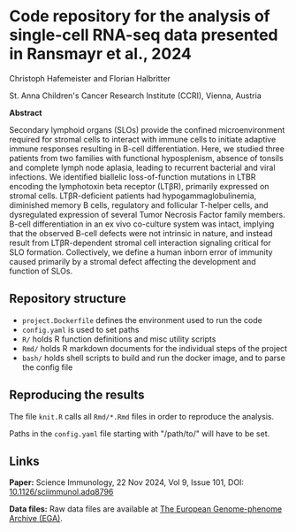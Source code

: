 # Code repository for the analysis of single-cell RNA-seq data presented in Ransmayr et al., 2024

Christoph Hafemeister and Florian Halbritter

St. Anna Children's Cancer Research Institute (CCRI), Vienna, Austria

**Abstract**

Secondary lymphoid organs (SLOs) provide the confined microenvironment required
for stromal cells to interact with immune cells to initiate adaptive immune responses resulting in
B-cell differentiation. Here, we studied three patients from two families with functional
hyposplenism, absence of tonsils and complete lymph node aplasia, leading to recurrent bacterial
and viral infections. We identified biallelic loss-of-function mutations in LTBR encoding the
lymphotoxin beta receptor (LTβR), primarily expressed on stromal cells. LTβR-deficient patients
had hypogammaglobulinemia, diminished memory B cells, regulatory and follicular T-helper
cells, and dysregulated expression of several Tumor Necrosis Factor family members. B-cell
differentiation in an ex vivo co-culture system was intact, implying that the observed B-cell defects
were not intrinsic in nature, and instead result from LTβR-dependent stromal cell interaction
signaling critical for SLO formation. Collectively, we define a human inborn error of immunity
caused primarily by a stromal defect affecting the development and function of SLOs.

## Repository structure

* `project.Dockerfile` defines the environment used to run the code
* `config.yaml` is used to set paths 
* `R/` holds R function definitions and misc utility scripts
* `Rmd/` holds R markdown documents for the individual steps of the project
* `bash/` holds shell scripts to build and run the docker image, and to parse the config file

## Reproducing the results

The file `knit.R` calls all `Rmd/*.Rmd` files in order to reproduce the analysis.

Paths in the `config.yaml` file starting with "/path/to/" will have to be set.

## Links

**Paper:** Science Immunology, 22 Nov 2024, Vol 9, Issue 101, DOI: [10.1126/sciimmunol.adq8796](https://doi.org/10.1126/sciimmunol.adq8796)

**Data files:** Raw data files are available at [The European Genome-phenome Archive (EGA)]([https://ega-archive.org](https://ega-archive.org/studies/EGAS00001007271)).
